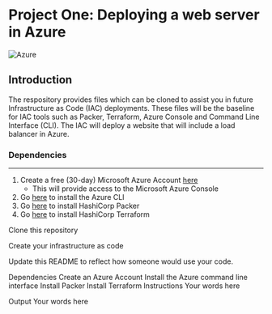 # **Project One: Deploying a web server in Azure**
![Azure](https://png.pngitem.com/pimgs/s/299-2994950_microsoft-dynamics-nav-hd-png-download.png)

## Introduction

The respository provides files which can be cloned to assist you in future Infrastructure as Code (IAC) deployments. These files will be the baseline for IAC tools such as Packer, Terraform, Azure Console and Command Line Interface (CLI). The IAC will deploy a website that will include a load balancer in Azure. 

### Dependencies
____
1. Create a free (30-day) Microsoft Azure Account [here](https://www.portal.azure.com/)
   - This will provide access to the Microsoft Azure Console
2. Go [here](https://www.docs.microsoft.com/en-us/cli/azure/install-azure-cli?view=azure-cli-latest) to install the Azure CLI
3. Go [here](https://www.packer.io/downloads) to install HashiCorp Packer
4. Go [here](https://www.terraform.io/downloads.html) to install HashiCorp Terraform

Clone this repository

Create your infrastructure as code

Update this README to reflect how someone would use your code.

Dependencies
Create an Azure Account
Install the Azure command line interface
Install Packer
Install Terraform
Instructions
Your words here

Output
Your words here
